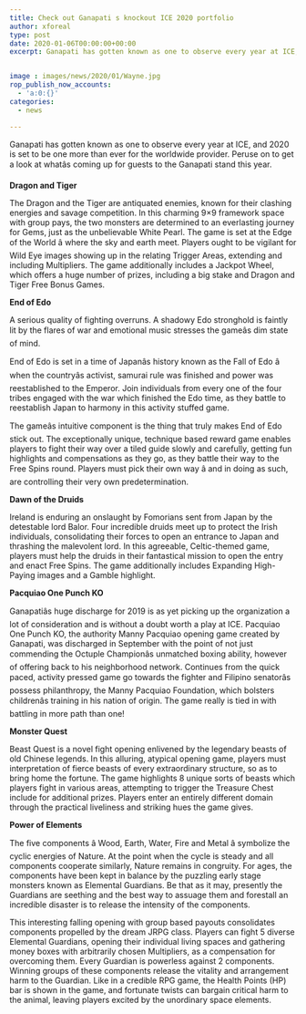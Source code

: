 ```yaml
---
title: Check out Ganapati s knockout ICE 2020 portfolio
author: xforeal 
type: post
date: 2020-01-06T00:00:00+00:00
excerpt: Ganapati has gotten known as one to observe every year at ICE, and 2020 is set to be one more than ever for the worldwide supplier


image : images/news/2020/01/Wayne.jpg
rop_publish_now_accounts:
  - 'a:0:{}'
categories:
  - news

---
```

Ganapati has gotten known as one to observe every year at ICE, and 2020 is set to be one more than ever for the worldwide provider. Peruse on to get a look at whatâs coming up for guests to the Ganapati stand this year.

**Dragon and Tiger**

The Dragon and the Tiger are antiquated enemies, known for their clashing energies and savage competition. In this charming 9×9 framework space with group pays, the two monsters are determined to an everlasting journey for Gems, just as the unbelievable White Pearl. The game is set at the Edge of the World â where the sky and earth meet. Players ought to be vigilant for Wild Eye images showing up in the relating Trigger Areas, extending and including Multipliers. The game additionally includes a Jackpot Wheel, which offers a huge number of prizes, including a big stake and Dragon and Tiger Free Bonus Games.

**End of Edo**

A serious quality of fighting overruns. A shadowy Edo stronghold is faintly lit by the flares of war and emotional music stresses the gameâs dim state of mind.

End of Edo is set in a time of Japanâs history known as the Fall of Edo â when the countryâs activist, samurai rule was finished and power was reestablished to the Emperor. Join individuals from every one of the four tribes engaged with the war which finished the Edo time, as they battle to reestablish Japan to harmony in this activity stuffed game.

The gameâs intuitive component is the thing that truly makes End of Edo stick out. The exceptionally unique, technique based reward game enables players to fight their way over a tiled guide slowly and carefully, getting fun highlights and compensations as they go, as they battle their way to the Free Spins round. Players must pick their own way â and in doing as such, are controlling their very own predetermination.

**Dawn of the Druids**

Ireland is enduring an onslaught by Fomorians sent from Japan by the detestable lord Balor. Four incredible druids meet up to protect the Irish individuals, consolidating their forces to open an entrance to Japan and thrashing the malevolent lord. In this agreeable, Celtic-themed game, players must help the druids in their fantastical mission to open the entry and enact Free Spins. The game additionally includes Expanding High-Paying images and a Gamble highlight.

**Pacquiao One Punch KO**

Ganapatiâs huge discharge for 2019 is as yet picking up the organization a lot of consideration and is without a doubt worth a play at ICE. Pacquiao One Punch KO, the authority Manny Pacquiao opening game created by Ganapati, was discharged in September with the point of not just commending the Octuple Championâs unmatched boxing ability, however of offering back to his neighborhood network. Continues from the quick paced, activity pressed game go towards the fighter and Filipino senatorâs possess philanthropy, the Manny Pacquiao Foundation, which bolsters childrenâs training in his nation of origin. The game really is tied in with battling in more path than one!

**Monster Quest**

Beast Quest is a novel fight opening enlivened by the legendary beasts of old Chinese legends. In this alluring, atypical opening game, players must interpretation of fierce beasts of every extraordinary structure, so as to bring home the fortune. The game highlights 8 unique sorts of beasts which players fight in various areas, attempting to trigger the Treasure Chest include for additional prizes. Players enter an entirely different domain through the practical liveliness and striking hues the game gives.

**Power of Elements**

The five components â Wood, Earth, Water, Fire and Metal â symbolize the cyclic energies of Nature. At the point when the cycle is steady and all components cooperate similarly, Nature remains in congruity. For ages, the components have been kept in balance by the puzzling early stage monsters known as Elemental Guardians. Be that as it may, presently the Guardians are seething and the best way to assuage them and forestall an incredible disaster is to release the intensity of the components.

This interesting falling opening with group based payouts consolidates components propelled by the dream JRPG class. Players can fight 5 diverse Elemental Guardians, opening their individual living spaces and gathering money boxes with arbitrarily chosen Multipliers, as a compensation for overcoming them. Every Guardian is powerless against 2 components. Winning groups of these components release the vitality and arrangement harm to the Guardian. Like in a credible RPG game, the Health Points (HP) bar is shown in the game, and fortunate twists can bargain critical harm to the animal, leaving players excited by the unordinary space elements.